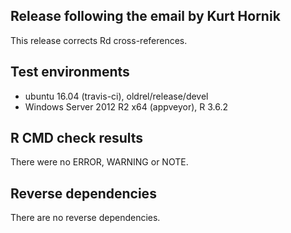 ## Release following the email by Kurt Hornik

This release corrects Rd cross-references.

## Test environments

* ubuntu 16.04 (travis-ci), oldrel/release/devel
* Windows Server 2012 R2 x64 (appveyor), R 3.6.2

## R CMD check results

There were no ERROR, WARNING or NOTE.

## Reverse dependencies

There are no reverse dependencies.
